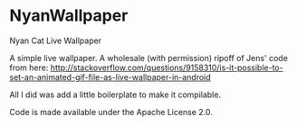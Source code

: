NyanWallpaper
=============

Nyan Cat Live Wallpaper

A simple live wallpaper.  A wholesale (with permission) ripoff of Jens' code from here: http://stackoverflow.com/questions/9158310/is-it-possible-to-set-an-animated-gif-file-as-live-wallpaper-in-android

All I did was add a little boilerplate to make it compilable.

Code is made available under the Apache License 2.0.
